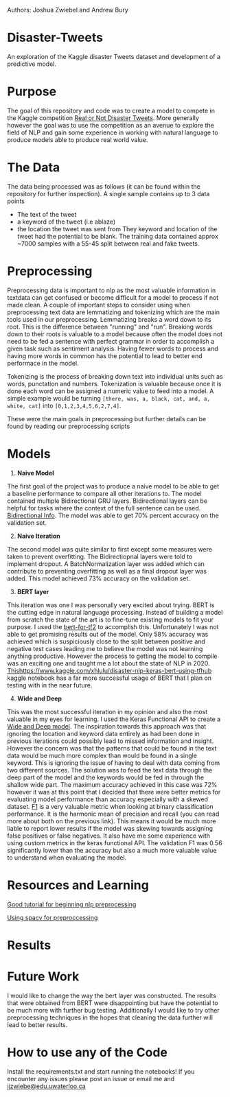 Authors: Joshua Zwiebel and Andrew Bury
# Disaster-Tweets
An exploration of the Kaggle disaster Tweets dataset and development of a predictive model. 
# Purpose
The goal of this repository and code was to create a model to compete in the Kaggle competition [Real or Not Disaster Tweets](https://www.kaggle.com/c/nlp-getting-started). More generally however the goal was to use the competition as an avenue to explore the field of NLP and gain some experience in working with natural language to produce models able to produce real world value.

# The Data

The data being processed was as follows (it can be found within the repository for further inspection). A single sample contains up to 3 data points
- The text of the tweet
- a keyword of the tweet (i.e ablaze)
- the location the tweet was sent from
They keyword and location of the tweet had the potential to be blank. The training data contained approx ~7000 samples with a 55-45 split between real and fake tweets. 

# Preprocessing
Preprocessing data is important to nlp as the most valuable information in textdata can get confused or become difficult for a model to process if not made clean. A couple of important steps to consider using when preprocessing text data are lemmatizing and tokenizing which are the main tools used in our preprocessing. Lemmatizing breaks a word down to its root. This is the difference between "running" and "run". Breaking words down to their roots is valuable to a model because often the model does not need to be fed a sentence with perfect grammar in order to accomplish a given task such as sentiment analysis. Having fewer words to process and having more words in common has the potential to lead to better end performace in the model. 

Tokenizing is the process of breaking down text into individual units such as words, punctation and numbers. Tokenization is valuable because once it is done each word can be assigned a numeric value to feed into a model. A simple example would be turning `[there, was, a, black, cat, and, a, white, cat]` into `[0,1,2,3,4,5,6,2,7,4]`. 

These were the main goals in preprocessing but further details can be found by reading our preprocessing scripts


# Models
1. **Naive Model**

The first goal of the project was to produce a naive model to be able to get a baseline performance to compare all other iterations to. The model contained multiple Bidirectional GRU layers. Bidirectional layers can be helpful for tasks where the context of the full sentence can be used. [Bidirectional Info](https://machinelearningmastery.com/develop-bidirectional-lstm-sequence-classification-python-keras/). The model was able to get 70% percent accuracy on the validation set.

2. **Naive Iteration**

The second model was quite similar to first except some measures were taken to prevent overfitting. The Bidirectiopnal layers were told to implement dropout. A BatchNormalization layer was added which can contribute to preventing overfitting as well as a final dropout layer was added. This model achieved 73% accuracy on the validation set.

3. **BERT layer**

This iteration was one I was personally very excited about trying. BERT is the cutting edge in natural language processing. Instead of building a model from scratch the state of the art is to fine-tune existing models to fit your purpose. I used the [bert-for-tf2](https://github.com/kpe/bert-for-tf2) to accomplish this. Unfortunately I was not able to get promising results out of the model. Only 58% accuracy was achieved which is suspiciously close to the split between positive and negative test cases leading me to believe the model was not learning anything productive. However the process to getting the model to compile was an exciting one and taught me a lot about the state of NLP in 2020. [This]()https://www.kaggle.com/xhlulu/disaster-nlp-keras-bert-using-tfhub kaggle notebook has a far more successful usage of BERT that I plan on testing with in the near future. 

4. **Wide and Deep**

This was the most successful iteration in my opinion and also the most valuable in my eyes for learning. I used the Keras Functional API to create a [Wide and Deep model](https://ai.googleblog.com/2016/06/wide-deep-learning-better-together-with.html). The inspiration towards this approach was that ignoring the location and keyword data entirely as had been done in previous iterations could possibly lead to missed information and insight. However the concern was that the patterns that could be found in the text data would be much more complex than would be found in a single keyword. This is ignoring the issue of having to deal with data coming from two different sources. The solution was to feed the text data through the deep part of the model and the keywords would be fed in through the shallow wide part. The maximum accuracy achieved in this case was 72% however it was at this point that I decided that there were better metrics for evaluating model performance than accuracy especially with a skewed dataset. [F1](https://en.wikipedia.org/wiki/F1_score) is a very valuable metric when looking at binary classification performance. It is the harmonic mean of precision and recall (you can read more about both on the previous link). This means it would be much more liable to report lower results if the model was skewing towards assigning false positives or false negatives. It also have me some experience with using custom metrics in the keras functional API. The validation F1 was 0.56 significantly lower than the accuracy but also a much more valuable value to understand when evaluating the model.  
# Resources and Learning
[Good tutorial for beginning nlp preprocessing](https://towardsdatascience.com/nlp-for-beginners-cleaning-preprocessing-text-data-ae8e306bef0f)

[Using spacy for preproccessing](https://stackabuse.com/python-for-nlp-tokenization-stemming-and-lemmatization-with-spacy-library/)

# Results 

# Future Work
I would like to change the way the bert layer was constructed. The results that were obtained from BERT were disappointing but have the potential to be much more with further bug testing. Additionally I would like to try other preprocessing techniques in the hopes that cleaning the data further will lead to better results. 
# How to use any of the Code
Install the requirements.txt and start running the notebooks! If you encounter any issues please post an issue or email me and jjzwiebe@edu.uwaterloo.ca
